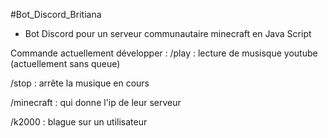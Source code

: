 #Bot_Discord_Britiana
- Bot Discord pour un serveur communautaire minecraft en Java Script

Commande actuellement développer :
/play : lecture de musisque youtube (actuellement sans queue)

/stop : arrête la musique en cours

/minecraft : qui donne l'ip de leur serveur

/k2000 : blague sur un utilisateur
